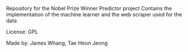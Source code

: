 Repository for the Nobel Prize Winner Predictor project
Contains the implementation of the machine learner and the web scraper used for the data

License: GPL

Made by: James Whang, Tae Heon Jeong
